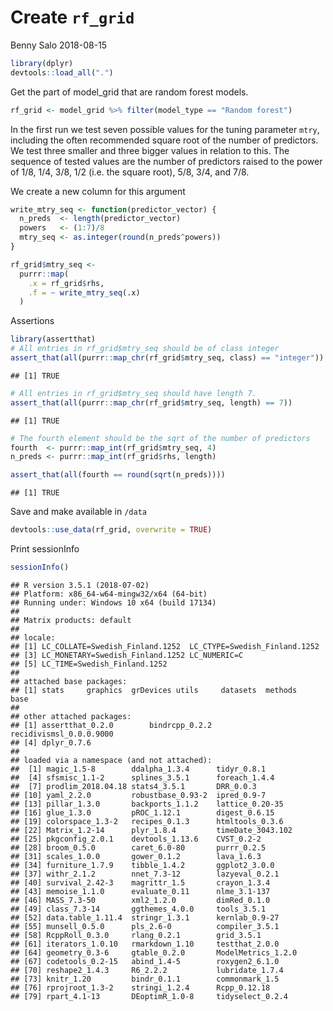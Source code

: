 Create `rf_grid`
================
Benny Salo
2018-08-15

``` r
library(dplyr)
devtools::load_all(".")
```

Get the part of model\_grid that are random forest models.

``` r
rf_grid <- model_grid %>% filter(model_type == "Random forest")
```

In the first run we test seven possible values for the tuning parameter `mtry`, including the often recommended square root of the number of predictors. We test three smaller and three bigger values in relation to this. The sequence of tested values are the number of predictors raised to the power of 1/8, 1/4, 3/8, 1/2 (i.e. the square root), 5/8, 3/4, and 7/8.

We create a new column for this argument

``` r
write_mtry_seq <- function(predictor_vector) {
  n_preds  <- length(predictor_vector)
  powers   <- (1:7)/8
  mtry_seq <- as.integer(round(n_preds^powers))
}

rf_grid$mtry_seq <- 
  purrr::map(
    .x = rf_grid$rhs,
    .f = ~ write_mtry_seq(.x)
  )
```

Assertions

``` r
library(assertthat)
# All entries in rf_grid$mtry_seq should be of class integer
assert_that(all(purrr::map_chr(rf_grid$mtry_seq, class) == "integer"))
```

    ## [1] TRUE

``` r
# All entries in rf_grid$mtry_seq should have length 7.
assert_that(all(purrr::map_chr(rf_grid$mtry_seq, length) == 7))
```

    ## [1] TRUE

``` r
# The fourth element should be the sqrt of the number of predictors
fourth  <- purrr::map_int(rf_grid$mtry_seq, 4)
n_preds <- purrr::map_int(rf_grid$rhs, length)

assert_that(all(fourth == round(sqrt(n_preds))))
```

    ## [1] TRUE

Save and make available in `/data`

``` r
devtools::use_data(rf_grid, overwrite = TRUE)
```

Print sessionInfo

``` r
sessionInfo()
```

    ## R version 3.5.1 (2018-07-02)
    ## Platform: x86_64-w64-mingw32/x64 (64-bit)
    ## Running under: Windows 10 x64 (build 17134)
    ## 
    ## Matrix products: default
    ## 
    ## locale:
    ## [1] LC_COLLATE=Swedish_Finland.1252  LC_CTYPE=Swedish_Finland.1252   
    ## [3] LC_MONETARY=Swedish_Finland.1252 LC_NUMERIC=C                    
    ## [5] LC_TIME=Swedish_Finland.1252    
    ## 
    ## attached base packages:
    ## [1] stats     graphics  grDevices utils     datasets  methods   base     
    ## 
    ## other attached packages:
    ## [1] assertthat_0.2.0        bindrcpp_0.2.2          recidivismsl_0.0.0.9000
    ## [4] dplyr_0.7.6            
    ## 
    ## loaded via a namespace (and not attached):
    ##  [1] magic_1.5-8        ddalpha_1.3.4      tidyr_0.8.1       
    ##  [4] sfsmisc_1.1-2      splines_3.5.1      foreach_1.4.4     
    ##  [7] prodlim_2018.04.18 stats4_3.5.1       DRR_0.0.3         
    ## [10] yaml_2.2.0         robustbase_0.93-2  ipred_0.9-7       
    ## [13] pillar_1.3.0       backports_1.1.2    lattice_0.20-35   
    ## [16] glue_1.3.0         pROC_1.12.1        digest_0.6.15     
    ## [19] colorspace_1.3-2   recipes_0.1.3      htmltools_0.3.6   
    ## [22] Matrix_1.2-14      plyr_1.8.4         timeDate_3043.102 
    ## [25] pkgconfig_2.0.1    devtools_1.13.6    CVST_0.2-2        
    ## [28] broom_0.5.0        caret_6.0-80       purrr_0.2.5       
    ## [31] scales_1.0.0       gower_0.1.2        lava_1.6.3        
    ## [34] furniture_1.7.9    tibble_1.4.2       ggplot2_3.0.0     
    ## [37] withr_2.1.2        nnet_7.3-12        lazyeval_0.2.1    
    ## [40] survival_2.42-3    magrittr_1.5       crayon_1.3.4      
    ## [43] memoise_1.1.0      evaluate_0.11      nlme_3.1-137      
    ## [46] MASS_7.3-50        xml2_1.2.0         dimRed_0.1.0      
    ## [49] class_7.3-14       ggthemes_4.0.0     tools_3.5.1       
    ## [52] data.table_1.11.4  stringr_1.3.1      kernlab_0.9-27    
    ## [55] munsell_0.5.0      pls_2.6-0          compiler_3.5.1    
    ## [58] RcppRoll_0.3.0     rlang_0.2.1        grid_3.5.1        
    ## [61] iterators_1.0.10   rmarkdown_1.10     testthat_2.0.0    
    ## [64] geometry_0.3-6     gtable_0.2.0       ModelMetrics_1.2.0
    ## [67] codetools_0.2-15   abind_1.4-5        roxygen2_6.1.0    
    ## [70] reshape2_1.4.3     R6_2.2.2           lubridate_1.7.4   
    ## [73] knitr_1.20         bindr_0.1.1        commonmark_1.5    
    ## [76] rprojroot_1.3-2    stringi_1.2.4      Rcpp_0.12.18      
    ## [79] rpart_4.1-13       DEoptimR_1.0-8     tidyselect_0.2.4

